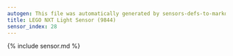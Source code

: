 ```yaml
---
autogen: This file was automatically generated by sensors-defs-to-markdown.py
title: LEGO NXT Light Sensor (9844)
sensor_index: 28
---
```


{% include sensor.md %}
